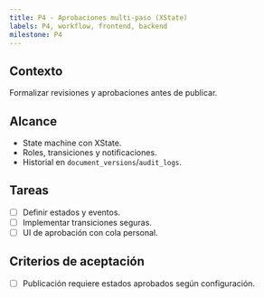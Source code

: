 ```yaml
---
title: P4 - Aprobaciones multi-paso (XState)
labels: P4, workflow, frontend, backend
milestone: P4
---
```


## Contexto
Formalizar revisiones y aprobaciones antes de publicar.

## Alcance
- State machine con XState.
- Roles, transiciones y notificaciones.
- Historial en `document_versions`/`audit_logs`.

## Tareas
- [ ] Definir estados y eventos.
- [ ] Implementar transiciones seguras.
- [ ] UI de aprobación con cola personal.

## Criterios de aceptación
- [ ] Publicación requiere estados aprobados según configuración.
